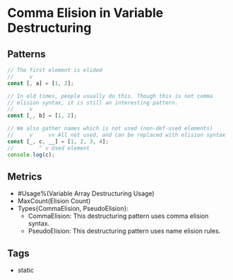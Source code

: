 # Comma Elision in Variable Destructuring

## Patterns

```js
// The first element is elided
//     v
const [, a] = [1, 2];

// In old times, people usually do this. Though this is not comma
// elision syntax, it is still an interesting pattern.
//     v
const [_, b] = [1, 2];

// We also gather names which is not used (non-def-used elements)
//     v     vv All not used, and can be replaced with elision syntax
const [_, c, __] = [1, 2, 3, 4];
//        ^ v Used element
console.log(c);
```

## Metrics

* #Usage%(Variable Array Destructuring Usage)
* MaxCount(Elision Count)
* Types{CommaElision, PseudoElision}:
    * CommaElision: This destructuring pattern uses comma elision syntax.
    * PseudoElision: This destructuring pattern uses name elision rules.

## Tags

* static
